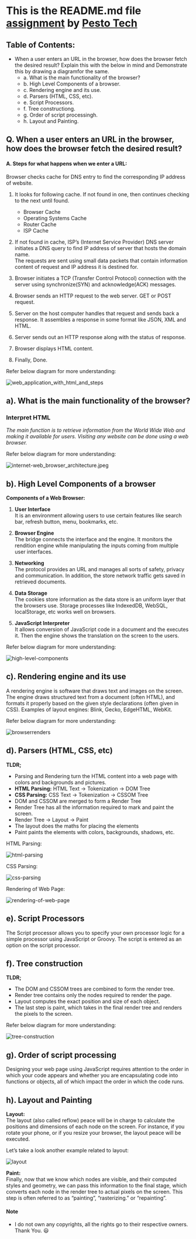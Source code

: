 # This is the README.md file [assignment](https://pestotech.teachable.com/courses/1782350/lectures/40231525) by [Pesto Tech](https://www.pesto.tech/become-a-developer/)

## Table of Contents:
* When a user enters an URL in the browser, how does the browser fetch the desired result? Explain this with the below in mind and Demonstrate this by drawing a diagramfor the same.
  * a. What is the main functionality of the browser?
  * b. High Level Components of a browser.
  * c. Rendering engine and its use.
  * d. Parsers (HTML, CSS, etc).
  * e. Script Processors.
  * f. Tree constructiong.
  * g. Order of script processingh.
  * h. Layout and Painting.

## Q. When a user enters an URL in the browser, how does the browser fetch the desired result?
#### A. **Steps for what happens when we enter a URL:**
Browser checks cache for DNS entry to find the corresponding IP address of website.

1. It looks for following cache. If not found in one, then continues checking to the next until found.
    * Browser Cache
    * Operating Systems Cache
    * Router Cache
    * ISP Cache

2. If not found in cache, ISP’s (Internet Service Provider) DNS server initiates a DNS query to find IP address of server that hosts the domain name.<br/>
The requests are sent using small data packets that contain information content of request and IP address it is destined for.
3. Browser initiates a TCP (Transfer Control Protocol) connection with the server using synchronize(SYN) and acknowledge(ACK) messages.
4. Browser sends an HTTP request to the web server. GET or POST request.
5. Server on the host computer handles that request and sends back a response. It assembles a response in some format like JSON, XML and HTML.
6. Server sends out an HTTP response along with the status of response.
7. Browser displays HTML content.
8. Finally, Done.

Refer below diagram for more understanding:

![web_application_with_html_and_steps](img/web_application_with_html_and_steps.png)

## a). What is the main functionality of the browser?
### Interpret HTML
_The main function is to retrieve information from the World Wide Web and making it available for users. Visiting any website can be done using a web browser._

Refer below diagram for more understanding:

![internet-web_browser_architecture.jpeg](img/internet-web_browser_architecture.jpeg)

## b). High Level Components of a browser
**Components of a Web Browser:**

1. **User Interface**<br/>
It is an environment allowing users to use certain features like search bar, refresh button, menu, bookmarks, etc.

2. **Browser Engine**<br/>
The bridge connects the interface and the engine. It monitors the rendition engine while manipulating the inputs coming from multiple user interfaces.

3. **Networking**<br/>
The protocol provides an URL and manages all sorts of safety, privacy and communication.
In addition, the store network traffic gets saved in retrieved documents.

4. **Data Storage**<br/>
The cookies store information as the data store is an uniform layer that the browsers use. Storage processes like IndexedDB, WebSQL, localStorage, etc works well on browsers.

5. **JavaScript Interpreter**<br/>
It allows conversion of JavaScript code in a document and the executes it. Then the engine shows the translation on the screen to the users.

Refer below diagram for more understanding:

![high-level-components](img/high-level-components.png)

## c). Rendering engine and its use
A rendering engine is software that draws text and images on the screen. The engine draws structured text from a document (often HTML), and formats it properly based on the given style declarations (often given in CSS). Examples of layout engines: Blink, Gecko, EdgeHTML, WebKit.

Refer below diagram for more understanding:

![browserrenders](img/browserrenders.jpeg)

## d). Parsers (HTML, CSS, etc)
**TLDR;**
* Parsing and Rendering turn the HTML content into a web page with colors and backgrounds and pictures.
* **HTML Parsing:** HTML Text -> Tokenization -> DOM Tree
* **CSS Parsing:** CSS Text -> Tokenization -> CSSOM Tree
* DOM and CSSOM are merged to form a Render Tree
* Render Tree has all the information required to mark and paint the screen.
* Render Tree -> Layout -> Paint
* The layout does the maths for placing the elements
* Paint paints the elements with colors, backgrounds, shadows, etc.

HTML Parsing:

![html-parsing](img/html-parsing.png)

CSS Parsing:

![css-parsing](img/css-parsing.png)

Rendering of Web Page:

![rendering-of-web-page](img/rendering-of-web-page.png)

## e). Script Processors
The Script processor allows you to specify your own processor logic for a simple processor using JavaScript or Groovy. The script is entered as an option on the script processor.

## f). Tree construction
**TLDR;**
* The DOM and CSSOM trees are combined to form the render tree.
* Render tree contains only the nodes required to render the page.
* Layout computes the exact position and size of each object.
* The last step is paint, which takes in the final render tree and renders the pixels to the screen.

Refer below diagram for more understanding:

![tree-construction](img/tree-construction.png)

## g). Order of script processing
Designing your web page using JavaScript requires attention to the order in which your code appears and whether you are encapsulating code into functions or objects, all of which impact the order in which the code runs.

## h). Layout and Painting
**Layout:**<br/>
The layout (also called reflow) peace will be in charge to calculate the positions and dimensions of each node on the screen. For instance, if you rotate your phone, or if you resize your browser, the layout peace will be executed.

Let’s take a look another example related to layout:

![layout](img/layout.png)

**Paint:**<br/>
Finally, now that we know which nodes are visible, and their computed styles and geometry, we can pass this information to the final stage, which converts each node in the render tree to actual pixels on the screen. This step is often referred to as “painting”, “rasterizing.” or “repainting”.

#### Note
  * I do not own any copyrights, all the rights go to their respective owners. Thank You. :smiley: